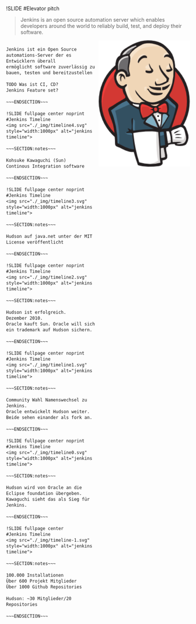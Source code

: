 !SLIDE
#Elevator pitch
> Jenkins is an open source automation server which enables developers around
> the world to reliably build, test, and deploy their software.

<img src="./_img/jenkins.png" style="width:250px" alt="jenkins" align="right"/>

~~~SECTION:notes~~~

Jenkins ist ein Open Source automations-Server der es Entwicklern überall
ermöglicht software zuverlässig zu bauen, testen und bereitzustellen

TODO Was ist CI, CD?
Jenkins Feature set?

~~~ENDSECTION~~~

!SLIDE fullpage center noprint
#Jenkins Timeline
<img src="./_img/timeline4.svg" style="width:1000px" alt="jenkins timeline">

~~~SECTION:notes~~~

Kohsuke Kawaguchi (Sun)
Continous Integration software

~~~ENDSECTION~~~

!SLIDE fullpage center noprint
#Jenkins Timeline
<img src="./_img/timeline3.svg" style="width:1000px" alt="jenkins timeline">

~~~SECTION:notes~~~

Hudson auf java.net unter der MIT License veröffentlicht

~~~ENDSECTION~~~

!SLIDE fullpage center noprint
#Jenkins Timeline
<img src="./_img/timeline2.svg" style="width:1000px" alt="jenkins timeline">

~~~SECTION:notes~~~

Hudson ist erfolgreich.  
Dezember 2010.  
Oracle kauft Sun. Oracle will sich ein trademark auf Hudson sichern.  

~~~ENDSECTION~~~

!SLIDE fullpage center noprint
#Jenkins Timeline
<img src="./_img/timeline1.svg" style="width:1000px" alt="jenkins timeline">

~~~SECTION:notes~~~

Community Wahl Namenswechsel zu Jenkins.  
Oracle entwickelt Hudson weiter.  
Beide sehen einander als fork an.

~~~ENDSECTION~~~

!SLIDE fullpage center noprint
#Jenkins Timeline
<img src="./_img/timeline0.svg" style="width:1000px" alt="jenkins timeline">

~~~SECTION:notes~~~

Hudson wird von Oracle an die Eclipse foundation übergeben.  
Kawaguchi sieht das als Sieg für Jenkins.

~~~ENDSECTION~~~

!SLIDE fullpage center
#Jenkins Timeline
<img src="./_img/timeline-1.svg" style="width:1000px" alt="jenkins timeline">

~~~SECTION:notes~~~

100.000 Installationen  
Über 600 Projekt Mitglieder  
Über 1000 Github Repositories  

Hudson: ~30 Mitglieder/20 Repositories

~~~ENDSECTION~~~
